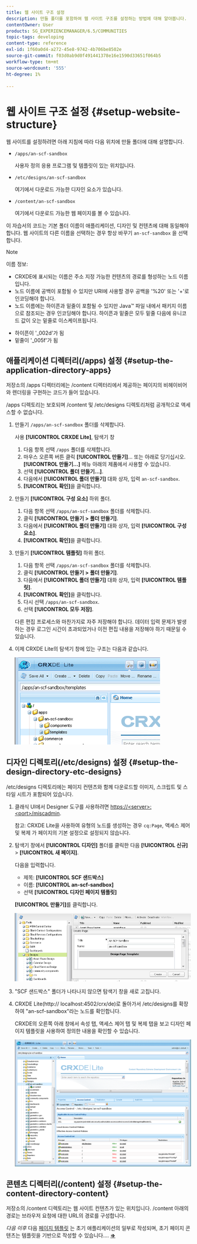 ```yaml
---
title: 웹 사이트 구조 설정
description: 만들 폴더를 포함하여 웹 사이트 구조를 설정하는 방법에 대해 알아봅니다.
contentOwner: User
products: SG_EXPERIENCEMANAGER/6.5/COMMUNITIES
topic-tags: developing
content-type: reference
exl-id: 1f60a0d4-a272-45e8-9742-4b706be8502e
source-git-commit: f03d0ab9d0f491441378e16e1590d33651f064b5
workflow-type: tm+mt
source-wordcount: '555'
ht-degree: 1%

---
```


# 웹 사이트 구조 설정 {#setup-website-structure}

웹 사이트를 설정하려면 아래 지침에 따라 다음 위치에 만들 폴더에 대해 설명합니다.

* `/apps/an-scf-sandbox`

  사용자 정의 응용 프로그램 및 템플릿이 있는 위치입니다.

* `/etc/designs/an-scf-sandbox`

  여기에서 다운로드 가능한 디자인 요소가 있습니다.

* `/content/an-scf-sandbox`

  여기에서 다운로드 가능한 웹 페이지를 볼 수 있습니다.

이 자습서의 코드는 기본 폴더 이름이 애플리케이션, 디자인 및 컨텐츠에 대해 동일해야 합니다. 웹 사이트의 다른 이름을 선택하는 경우 항상 바꾸기 `an-scf-sandbox` 을 선택합니다.

>[!NOTE]
>
>이름 정보:
>
>* CRXDE에 표시되는 이름은 주소 지정 가능한 컨텐츠의 경로를 형성하는 노드 이름입니다.
>* 노드 이름에 공백이 포함될 수 있지만 URI에 사용할 경우 공백을 &#39;%20&#39; 또는 &#39;+&#39;로 인코딩해야 합니다.
>* 노드 이름에는 하이픈과 밑줄이 포함될 수 있지만 Java™ 파일 내에서 패키지 이름으로 참조되는 경우 인코딩해야 합니다. 하이픈과 밑줄은 모두 밑줄 다음에 유니코드 값이 오는 밑줄로 이스케이프됩니다.
>
* 하이픈이 &#39;_002d&#39;가 됨
* 밑줄이 &#39;_005f&#39;가 됨

## 애플리케이션 디렉터리(/apps) 설정 {#setup-the-application-directory-apps}

저장소의 /apps 디렉터리에는 /content 디렉터리에서 제공하는 페이지의 비헤이비어와 렌더링을 구현하는 코드가 들어 있습니다.

/apps 디렉토리는 보호되며 /content 및 /etc/designs 디렉토리처럼 공개적으로 액세스할 수 없습니다.

1. 만들기 `/apps/an-scf-sandbox` 폴더를 삭제합니다.

   사용 **[!UICONTROL CRXDE Lite]**, 탐색기 창

   1. 다음 항목 선택 `/apps` 폴더를 삭제합니다.
   1. 마우스 오른쪽 버튼 클릭 **[!UICONTROL 만들기]**... 또는 아래로 당기십시오. **[!UICONTROL 만들기...]** 메뉴 아래의 제품에서 사용할 수 있습니다.
   1. 선택 **[!UICONTROL 폴더 만들기...]**.
   1. 다음에서 **[!UICONTROL 폴더 만들기]** 대화 상자, 입력 `an-scf-sandbox`.
   1. **[!UICONTROL 확인]**&#x200B;을 클릭합니다.

1. 만들기 **[!UICONTROL 구성 요소]** 하위 폴더.

   1. 다음 항목 선택 `/apps/an-scf-sandbox` 폴더를 삭제합니다.
   1. 클릭 **[!UICONTROL 만들기 > 폴더 만들기]**.
   1. 다음에서 **[!UICONTROL 폴더 만들기]** 대화 상자, 입력 **[!UICONTROL 구성 요소]**.
   1. **[!UICONTROL 확인]**&#x200B;을 클릭합니다.

1. 만들기 **[!UICONTROL 템플릿]** 하위 폴더.

   1. 다음 항목 선택 `/apps/an-scf-sandbox` 폴더를 삭제합니다.
   1. 클릭 **[!UICONTROL 만들기 > 폴더 만들기]**.
   1. 다음에서 **[!UICONTROL 폴더 만들기]** 대화 상자, 입력 **[!UICONTROL 템플릿]**.
   1. **[!UICONTROL 확인]**&#x200B;을 클릭합니다.
   1. 다시 선택 `/apps/an-scf-sandbox`.
   1. 선택 **[!UICONTROL 모두 저장]**.

   다른 편집 프로세스와 마찬가지로 자주 저장해야 합니다. 데이터 입력 문제가 발생하는 경우 로그인 시간이 초과되었거나 이전 편집 내용을 저장해야 하기 때문일 수 있습니다.

1. 이제 CRXDE Lite의 탐색기 창에 있는 구조는 다음과 같습니다.

   ![crxde-template](assets/crxde-template.png)

## 디자인 디렉토리(/etc/designs) 설정 {#setup-the-design-directory-etc-designs}

/etc/designs 디렉토리에는 페이지 컨텐츠와 함께 다운로드할 이미지, 스크립트 및 스타일 시트가 포함되어 있습니다.

1. 클래식 UI에서 Designer 도구를 사용하려면 [https://&lt;server>:&lt;port>/miscadmin](http://localhost:4502/miscadmin).

   참고: CRXDE Lite을 사용하여 유형의 노드를 생성하는 경우 `cq:Page`, 액세스 제어 및 복제 가 페이지의 기본 설정으로 설정되지 않습니다.

1. 탐색기 창에서 **[!UICONTROL 디자인]** 폴더를 클릭한 다음 **[!UICONTROL 신규]** > **[!UICONTROL 새 페이지]**.

   다음을 입력합니다.

   * 제목: **[!UICONTROL SCF 샌드박스]**
   * 이름: **[!UICONTROL an-scf-sandbox]**
   * 선택 **[!UICONTROL 디자인 페이지 템플릿]**

   **[!UICONTROL 만들기]**&#x200B;를 클릭합니다.

   ![design-template](assets/design-template.png)

1. &quot;SCF 샌드박스&quot; 폴더가 나타나지 않으면 탐색기 창을 새로 고칩니다.

1. CRXDE Lite(http:// localhost:4502/crx/de)로 돌아가서 /etc/designs를 확장하여 &quot;an-scf-sandbox&quot;라는 노드를 확인합니다.

   CRXDE의 오른쪽 아래 창에서 속성 탭, 액세스 제어 탭 및 복제 탭을 보고 디자인 페이지 템플릿을 사용하여 정의한 내용을 확인할 수 있습니다.

   ![crxde-configure-template](assets/crxde-configure-template.png)

## 콘텐츠 디렉터리(/content) 설정 {#setup-the-content-directory-content}

저장소의 /content 디렉토리는 웹 사이트 컨텐츠가 있는 위치입니다. /content 아래의 경로는 브라우저 요청에 대한 URL의 경로를 구성합니다.

*다음 이후* 다음 [페이지 템플릿](initial-app.md#createthepagetemplate) 는 초기 애플리케이션의 일부로 작성되며, 초기 페이지 콘텐츠는 템플릿을 기반으로 작성할 수 있습니다.... [**⇒**](initial-app.md)
